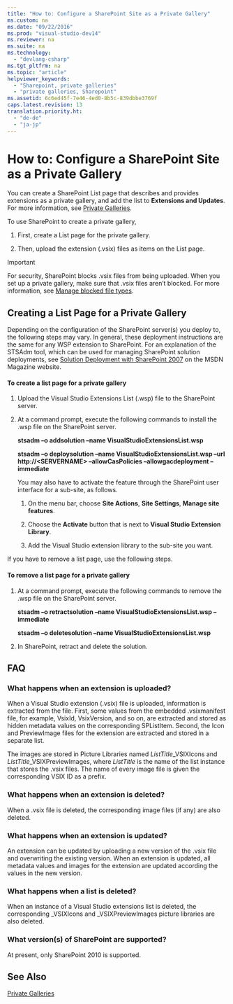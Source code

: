 ```yaml
---
title: "How to: Configure a SharePoint Site as a Private Gallery"
ms.custom: na
ms.date: "09/22/2016"
ms.prod: "visual-studio-dev14"
ms.reviewer: na
ms.suite: na
ms.technology: 
  - "devlang-csharp"
ms.tgt_pltfrm: na
ms.topic: "article"
helpviewer_keywords: 
  - "Sharepoint, private galleries"
  - "private galleries, Sharepoint"
ms.assetid: 6c6ed45f-7e46-4ed0-8b5c-839dbbe3769f
caps.latest.revision: 13
translation.priority.ht: 
  - "de-de"
  - "ja-jp"
---
```

# How to: Configure a SharePoint Site as a Private Gallery
You can create a SharePoint List page that describes and provides extensions as a private gallery, and add the list to **Extensions and Updates**. For more information, see [Private Galleries](../vs140/private-galleries.md).  
  
 To use SharePoint to create a private gallery,  
  
1.  First, create a List page for the private gallery.  
  
2.  Then, upload the extension (.vsix) files as items on the List page.  
  
> [!IMPORTANT]
>  For security, SharePoint blocks .vsix files from being uploaded. When you set up a private gallery, make sure that .vsix files aren’t blocked. For more information, see [Manage blocked file types](http://go.microsoft.com/fwlink/?LinkID=201253).  
  
## Creating a List Page for a Private Gallery  
 Depending on the configuration of the SharePoint server(s) you deploy to, the following steps may vary. In general, these deployment instructions are the same for any WSP extension to SharePoint. For an explanation of the STSAdm tool, which can be used for managing SharePoint solution deployments, see [Solution Deployment with SharePoint 2007](http://go.microsoft.com/fwlink/?LinkId=220676) on the MSDN Magazine website.  
  
#### To create a list page for a private gallery  
  
1.  Upload the Visual Studio Extensions List (.wsp) file to the SharePoint server.  
  
2.  At a command prompt, execute the following commands to install the .wsp file on the SharePoint server.  
  
     **stsadm –o addsolution –name VisualStudioExtensionsList.wsp**  
  
     **stsadm –o deploysolution –name VisualStudioExtensionsList.wsp –url http://<SERVERNAME\> –allowCasPolicies –allowgacdeployment –immediate**  
  
     You may also have to activate the feature through the SharePoint user interface for a sub-site, as follows.  
  
    1.  On the menu bar, choose **Site Actions**, **Site Settings**, **Manage site features**.  
  
    2.  Choose the **Activate** button that is next to **Visual Studio Extension Library**.  
  
    3.  Add the Visual Studio extension library to the sub-site you want.  
  
 If you have to remove a list page, use the following steps.  
  
#### To remove a list page for a private gallery  
  
1.  At a command prompt, execute the following commands to remove the .wsp file on the SharePoint server.  
  
     **stsadm –o retractsolution –name VisualStudioExtensionsList.wsp –immediate**  
  
     **stsadm –o deletesolution –name VisualStudioExtensionsList.wsp**  
  
2.  In SharePoint, retract and delete the solution.  
  
## FAQ  
  
### What happens when an extension is uploaded?  
 When a Visual Studio extension (.vsix) file is uploaded, information is extracted from the file. First, some values from the embedded .vsixmanifest file, for example, VsixId, VsixVersion, and so on, are extracted and stored as hidden metadata values on the corresponding SPListItem. Second, the Icon and PreviewImage files for the extension are extracted and stored in a separate list.  
  
 The images are stored in Picture Libraries named *ListTitle*_VSIXIcons and *ListTitle*_VSIXPreviewImages, where *ListTitle* is the name of the list instance that stores the .vsix files. The name of every image file is given the corresponding VSIX ID as a prefix.  
  
### What happens when an extension is deleted?  
 When a .vsix file is deleted, the corresponding image files (if any) are also deleted.  
  
### What happens when an extension is updated?  
 An extension can be updated by uploading a new version of the .vsix file and overwriting the existing version. When an extension is updated, all metadata values and images for the extension are updated according the values in the new version.  
  
### What happens when a list is deleted?  
 When an instance of a Visual Studio extensions list is deleted, the corresponding _VSIXIcons and _VSIXPreviewImages picture libraries are also deleted.  
  
### What version(s) of SharePoint are supported?  
 At present, only SharePoint 2010 is supported.  
  
## See Also  
 [Private Galleries](../vs140/private-galleries.md)